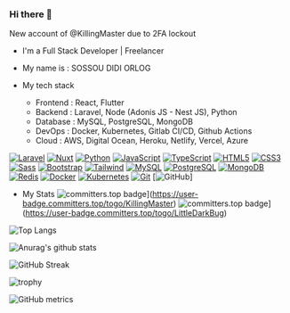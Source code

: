 ### Hi there 👋

<!--
**KillingMaster/KillingMaster** is a ✨ _special_ ✨ repository because its `README.md` (this file) appears on your GitHub profile.
-->

New account of @KillingMaster  due to 2FA lockout

- I'm a Full Stack Developer | Freelancer
- My name is : SOSSOU DIDI ORLOG
- My tech stack

  - Frontend : React, Flutter
  - Backend : Laravel, Node (Adonis JS - Nest JS), Python
  - Database : MySQL, PostgreSQL, MongoDB
  - DevOps : Docker, Kubernetes, Gitlab CI/CD, Github Actions
  - Cloud : AWS, Digital Ocean, Heroku, Netlify, Vercel, Azure

[![Laravel](https://img.shields.io/badge/-Laravel-000?&logo=laravel)](https://laravel.com/)
[![Nuxt](https://img.shields.io/badge/-Nuxt-000?&logo=nuxt.js)](https://nuxtjs.org/)
[![Python](https://img.shields.io/badge/-Python-000?&logo=python)](https://www.python.org/)
[![JavaScript](https://img.shields.io/badge/-JavaScript-000?&logo=javascript)](https://www.javascript.com/)
[![TypeScript](https://img.shields.io/badge/-TypeScript-000?&logo=typescript)](https://www.typescriptlang.org/)
[![HTML5](https://img.shields.io/badge/-HTML5-000?&logo=html5)](https://www.w3.org/html/)
[![CSS3](https://img.shields.io/badge/-CSS3-000?&logo=css3)](https://www.w3.org/Style/CSS/)
[![Sass](https://img.shields.io/badge/-Sass-000?&logo=sass)](https://sass-lang.com/)
[![Bootstrap](https://img.shields.io/badge/-Bootstrap-000?&logo=bootstrap)](https://getbootstrap.com/)
[![Tailwind](https://img.shields.io/badge/-Tailwind-000?&logo=tailwind-css)](https://tailwindcss.com/)
[![MySQL](https://img.shields.io/badge/-MySQL-000?&logo=mysql)](https://www.mysql.com/)
[![PostgreSQL](https://img.shields.io/badge/-PostgreSQL-000?&logo=postgresql)](https://www.postgresql.org/)
[![MongoDB](https://img.shields.io/badge/-MongoDB-000?&logo=mongodb)](https://www.mongodb.com/)
[![Redis](https://img.shields.io/badge/-Redis-000?&logo=redis)](https://redis.io/)
[![Docker](https://img.shields.io/badge/-Docker-000?&logo=docker)](https://www.docker.com/)
[![Kubernetes](https://img.shields.io/badge/-Kubernetes-000?&logo=kubernetes)](https://kubernetes.io/)
[![Git](https://img.shields.io/badge/-Git-000?&logo=git)](https://git-scm.com/)
[![GitHub](https://img.shields.io/badge/-GitHub-000?&logo=github)]

- My Stats
  ![committers.top badge](https://user-badge.committers.top/togo/KillingMaster.svg)](https://user-badge.committers.top/togo/KillingMaster)
  ![committers.top badge](https://user-badge.committers.top/togo/LittleDarkBug.svg)](https://user-badge.committers.top/togo/LittleDarkBug)

![Top Langs](https://github-readme-stats.vercel.app/api/top-langs/?username=LittleDarkBug&layout=compact&theme=radical)

![Anurag's github stats](https://github-readme-stats.vercel.app/api?username=LittleDarkBug&show_icons=true&theme=radical)

![GitHub Streak](https://github-readme-streak-stats.herokuapp.com/?user=LittleDarkBug&theme=radical)

![trophy](https://github-profile-trophy.vercel.app/?username=LittleDarkBug&theme=onedark)

![GitHub metrics](https://metrics.lecoq.io/LittleDarkBug)
